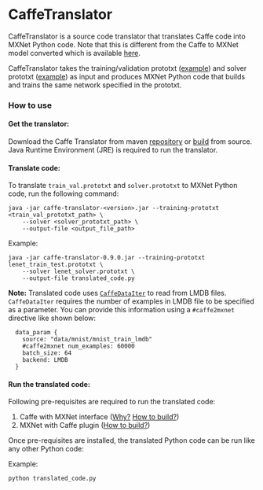 # CaffeTranslator
CaffeTranslator is a source code translator that translates Caffe code into MXNet Python code. Note that this is different from the Caffe to MXNet model converted which is available [here](https://github.com/apache/incubator-mxnet/tree/master/tools/caffe_converter).

CaffeTranslator takes the training/validation prototxt ([example](https://github.com/BVLC/caffe/blob/master/examples/mnist/lenet_train_test.prototxt)) and solver prototxt ([example](https://github.com/BVLC/caffe/blob/master/examples/mnist/lenet_solver.prototxt)) as input and produces MXNet Python code that builds and trains the same network specified in the prototxt.

### How to use

#### Get the translator:
Download the Caffe Translator from maven [repository](https://mvnrepository.com/artifact/org.caffetranslator/caffe-translator) or [build](build_from_source.md) from source. Java Runtime Environment (JRE) is required to run the translator.

#### Translate code:
To translate `train_val.prototxt` and `solver.prototxt` to MXNet Python code, run the following command:
```
java -jar caffe-translator-<version>.jar --training-prototxt <train_val_prototxt_path> \
    --solver <solver_prototxt_path> \
    --output-file <output_file_path>
```
Example:
```
java -jar caffe-translator-0.9.0.jar --training-prototxt lenet_train_test.prototxt \
    --solver lenet_solver.prototxt \
    --output-file translated_code.py
```

**Note:** Translated code uses [`CaffeDataIter`](https://mxnet.incubator.apache.org/how_to/caffe.html#use-io-caffedataiter) to read from LMDB files. `CaffeDataIter` requires the number of examples in LMDB file to be specified as a parameter. You can provide this information using a `#caffe2mxnet` directive like shown below:

```
  data_param {
    source: "data/mnist/mnist_train_lmdb"
    #caffe2mxnet num_examples: 60000
    batch_size: 64
    backend: LMDB
  }
```

#### Run the translated code:

Following pre-requisites are required to run the translated code:
1. Caffe with MXNet interface ([Why?](faq.md#why_caffe) [How to build?](https://github.com/apache/incubator-mxnet/tree/master/plugin/caffe#install-caffe-with-mxnet-interface))
2. MXNet with Caffe plugin ([How to build?](https://github.com/apache/incubator-mxnet/tree/master/plugin/caffe#compile-with-caffe))

Once pre-requisites are installed, the translated Python code can be run like any other Python code:

Example:
```
python translated_code.py
```
